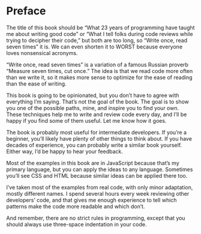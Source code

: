 # Preface

The title of this book should be “What 23 years of programming have taught me about writing good code” or “What I tell folks during code reviews while trying to decipher their code,” but both are too long, so “Write once, read seven times” it is. We can even shorten it to WORST because everyone loves nonsensical acronyms.

“Write once, read seven times” is a variation of a famous Russian proverb “Measure seven times, cut once.” The idea is that we read code more often than we write it, so it makes more sense to optimize for the ease of reading than the ease of writing.

This book is going to be opinionated, but you don’t have to agree with everything I’m saying. That’s not the goal of the book. The goal is to show you one of the possible paths, mine, and inspire you to find your own. These techniques help me to write and review code every day, and I’ll be happy if you find some of them useful. Let me know how it goes.

The book is probably most useful for intermediate developers. If you’re a beginner, you’ll likely have plenty of other things to think about. If you have decades of experience, you can probably write a similar book yourself. Either way, I’d be happy to hear your feedback.

Most of the examples in this book are in JavaScript because that’s my primary language, but you can apply the ideas to any language. Sometimes you’ll see CSS and HTML because similar ideas can be applied there too.

I’ve taken most of the examples from real code, with only minor adaptation, mostly different names. I spend several hours every week reviewing other developers’ code, and that gives me enough experience to tell which patterns make the code more readable and which don’t.

And remember, there are no strict rules in programming, except that you should always use three-space indentation in your code.
